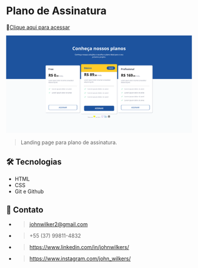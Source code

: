 # Plano de Assinatura

🔗[Clique aqui para acessar](https://johnwilker.github.io/portfolio)

![preview](./.github/preview.png)

> Landing page para plano de assinatura.

## 🛠️ Tecnologias

- HTML
- CSS
- Git e Github

## 💛 Contato
- > johnwilker2@gmail.com
- > +55 (37) 99811-4832
- > https://www.linkedin.com/in/johnwilkers/
- > https://www.instagram.com/john_wilkers/